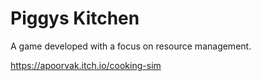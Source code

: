 # Piggys Kitchen

A game developed with a focus on resource management.

https://apoorvak.itch.io/cooking-sim
